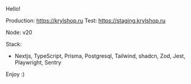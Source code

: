 Hello!

Production: https://krylshop.ru
Test: https://staging.krylshop.ru


Node: v20

Stack: 

- Nextjs, TypeScript, Prisma, Postgresql, Tailwind, shadcn, Zod, Jest, Playwright, Sentry

Enjoy :)